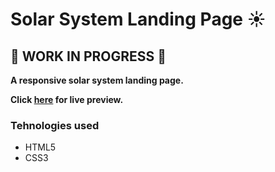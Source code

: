 # Solar System Landing Page ☀

## 🚧 WORK IN PROGRESS 🚧

**A responsive solar system landing page.**

**Click [here](https://baciucristian.github.io/solar-system-landing-page/index.html) for live preview.**

### Tehnologies used
* HTML5
* CSS3
